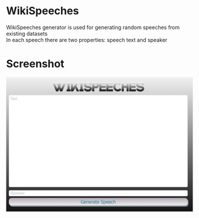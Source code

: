 # WikiSpeeches

WikiSpeeches generator is used for generating random speeches from existing datasets<br>
In each speech there are two properties: speech text and speaker

# Screenshot

![alt tag](https://raw.githubusercontent.com/donkeyrepos/wikispeeches-generator/main/example.png)
